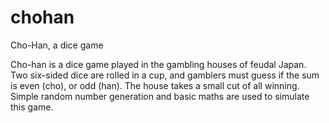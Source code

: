 # chohan
Cho-Han, a dice game

Cho-han is a dice game played in the gambling houses of feudal Japan. Two six-sided dice are rolled in a cup, and gamblers must guess if the sum is even (cho), or odd (han). The house takes a small cut of all winning. Simple random number generation and basic maths are used to simulate this game.